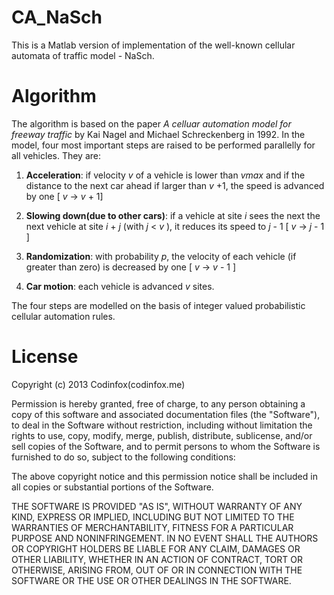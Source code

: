CA_NaSch
========

This is a Matlab version of implementation of the well-known cellular automata of traffic model - NaSch.

# Algorithm
The algorithm is based on the paper *A celluar automation model for freeway traffic* by Kai Nagel and Michael Schreckenberg in 1992.
In the model, four most important steps are raised to be performed parallelly for all vehicles. They are:

1. **Acceleration**: if velocity *v* of a vehicle is lower than *vmax* and if the distance to the next car ahead if larger than *v* +1, the speed is advanced by one [ *v* -> *v* + 1]

2. **Slowing down(due to other cars)**: if a vehicle at site *i* sees the next the next vehicle at site *i* + *j* (with *j* < *v* ), it reduces its speed to *j* - 1 [ *v* -> *j* - 1 ]

3. **Randomization**: with probability *p*, the velocity of each vehicle (if greater than zero) is decreased by one [ *v* -> *v* - 1 ]

4. **Car motion**: each vehicle is advanced *v* sites.

The four steps are modelled on the basis of integer valued probabilistic cellular automation rules.

# License

 
 Copyright (c) 2013 Codinfox(codinfox.me)
 
 
 Permission is hereby granted, free of charge, to any person obtaining a copy
 of this software and associated documentation files (the "Software"), to deal
 in the Software without restriction, including without limitation the rights
 to use, copy, modify, merge, publish, distribute, sublicense, and/or sell
 copies of the Software, and to permit persons to whom the Software is
 furnished to do so, subject to the following conditions:
 
 The above copyright notice and this permission notice shall be included in
 all copies or substantial portions of the Software.
 
 THE SOFTWARE IS PROVIDED "AS IS", WITHOUT WARRANTY OF ANY KIND, EXPRESS OR
 IMPLIED, INCLUDING BUT NOT LIMITED TO THE WARRANTIES OF MERCHANTABILITY,
 FITNESS FOR A PARTICULAR PURPOSE AND NONINFRINGEMENT. IN NO EVENT SHALL THE
 AUTHORS OR COPYRIGHT HOLDERS BE LIABLE FOR ANY CLAIM, DAMAGES OR OTHER
 LIABILITY, WHETHER IN AN ACTION OF CONTRACT, TORT OR OTHERWISE, ARISING FROM,
 OUT OF OR IN CONNECTION WITH THE SOFTWARE OR THE USE OR OTHER DEALINGS IN
 THE SOFTWARE.
